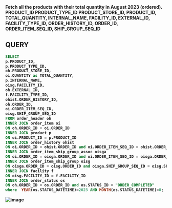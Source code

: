 <b>
Fetch all the products with their total quantity in August 2023 (ordered).
PRODUCT_ID
PRODUCT_TYPE_ID
PRODUCT_STORE_ID, 
PRODUCT_ID, 
TOTAL_QUANTITY, 
INTERNAL_NAME, 
FACILITY_ID, 
EXTERNAL_ID, 
FACILITY_TYPE_ID, 
ORDER_HISTORY_ID, 
ORDER_ID, 
ORDER_ITEM_SEQ_ID, 
SHIP_GROUP_SEQ_ID
<b/>

## QUERY
```sql
SELECT
p.PRODUCT_ID,
p.PRODUCT_TYPE_ID,
oh.PRODUCT_STORE_ID,
oi.QUANTITY as TOTAL_QUANTITY,
p.INTERNAL_NAME,
oisg.FACILITY_ID,
oh.EXTERNAL_ID,
f.FACILITY_TYPE_ID,
ohist.ORDER_HISTORY_ID,
oh.ORDER_ID,
oi.ORDER_ITEM_SEQ_ID,
oisg.SHIP_GROUP_SEQ_ID
FROM order_header oh
INNER JOIN order_item oi
ON oh.ORDER_ID = oi.ORDER_ID
INNER JOIN product p
ON oi.PRODUCT_ID = p.PRODUCT_ID
INNER JOIN order_history ohist
ON oi.ORDER_ID = ohist.ORDER_ID and oi.ORDER_ITEM_SEQ_ID = ohist.ORDER_ITEM_SEQ_ID
INNER JOIN order_item_ship_group_assoc oisga
ON oi.ORDER_ID = oisga.ORDER_ID and oi.ORDER_ITEM_SEQ_ID = oisga.ORDER_ITEM_SEQ_ID
INNER JOIN order_item_ship_group oisg
ON oisga.ORDER_ID = oisg.ORDER_ID and oisga.SHIP_GROUP_SEQ_ID = oisg.SHIP_GROUP_SEQ_ID
INNER JOIN facility f
ON oisg.FACILITY_ID = f.FACILITY_ID
INNER JOIN order_status os
ON oh.ORDER_ID = os.ORDER_ID and os.STATUS_ID = "ORDER_COMPLETED"
where  YEAR(os.STATUS_DATETIME)=2023 AND MONTH(os.STATUS_DATETIME)=8;
```

![image](https://github.com/coder-1304/Training-Assignment/assets/121802518/4a638a2d-e4cf-45dd-bc13-9593df854db3)
